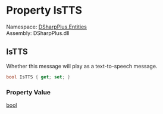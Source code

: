 # Property IsTTS

Namespace: [DSharpPlus.Entities](DSharpPlus.Entities.md)  
Assembly: DSharpPlus.dll

## <a id="DSharpPlus_Entities_IDiscordMessageBuilder_IsTTS"></a>IsTTS

Whether this message will play as a text-to-speech message.

```csharp
bool IsTTS { get; set; }
```

### Property Value

[bool](https://learn.microsoft.com/dotnet/api/system.boolean)

